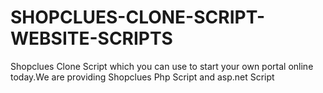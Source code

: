 # SHOPCLUES-CLONE-SCRIPT-WEBSITE-SCRIPTS
Shopclues Clone Script which you can use to start your own portal online today.We are providing Shopclues Php Script and asp.net Script
